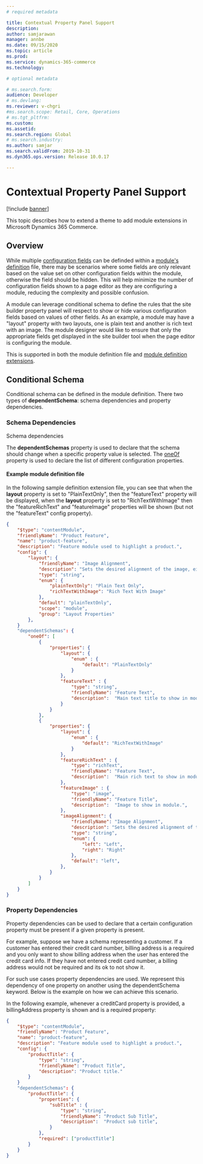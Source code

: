 ```yaml
---
# required metadata

title: Contextual Property Panel Support
description:  
author: samjarawan
manager: annbe
ms.date: 09/15/2020
ms.topic: article
ms.prod: 
ms.service: dynamics-365-commerce
ms.technology: 

# optional metadata

# ms.search.form: 
audience: Developer
# ms.devlang: 
ms.reviewer: v-chgri
#ms.search.scope: Retail, Core, Operations
# ms.tgt_pltfrm: 
ms.custom: 
ms.assetid: 
ms.search.region: Global
# ms.search.industry: 
ms.author: samjar
ms.search.validFrom: 2019-10-31
ms.dyn365.ops.version: Release 10.0.17

---
```

# Contextual Property Panel Support

[!include [banner](../includes/banner.md)]

This topic describes how to extend a theme to add module extensions in Microsoft Dynamics 365 Commerce.

## Overview

While multiple [configuration fields](add-module-config-fields.md) can be definded within a [module's definition](module-definition-file.md) file, there may be scenarios where some fields are only relevant based on the value set on other configuration fields within the module, otherwise the field should be hidden.  This will help minimize the number of configuration fields shown to a page editor as they are configuring a module, reducing the complexity and possible confusion.

A module can leverage conditional schema to define the rules that the site builder property panel will respect to show or hide various configuration fields based on values of other fields.  As an example, a module may have a "layout" property with two layouts, one is plain text and another is rich text with an image. The module designer would like to ensure that only the appropriate fields get displayed in the site builder tool when the page editor is configuring the module.

This is supported in both the module definition file and [module definition extensions](theme-module-extensions.md).

## Conditional Schema
 
Conditional schema can be defined in the module definition.  There two types of **dependentSchema**: schema dependencies and property dependencies.

### Schema Dependencies
Schema dependencies 

The **dependentSchemas** property is used to declare that the schema should change when a specific property value is selected. The [oneOf](https://react-jsonschema-form.readthedocs.io/en/docs/usage/oneof/) property is used to declare the list of different configuration properties.

#### Example module definition file
In the following sample definition extension file, you can see that when the **layout** property is set to "PlainTextOnly", then the "featureText" property will be displayed, when the **layout** property is set to "RichTextWithImage" then the "featureRichText" and "featureImage" properties will be shown (but not the "featureText" config property).

```json
{
    "$type": "contentModule",
    "friendlyName": "Product Feature",
    "name": "product-feature",
    "description": "Feature module used to highlight a product.",
    "config": {
        "layout": {
            "friendlyName": "Image Alignment",
            "description": "Sets the desired alignment of the image, either left or right on the text.",
            "type": "string",
            "enum": {
                "plainTextOnly": "Plain Text Only",
                "richTextWithImage": "Rich Text With Image"
            },
            "default": "plainTextOnly",
            "scope": "module",
            "group": "Layout Properties"
        },
    }
    "dependentSchemas": {
        "oneOf": [
            {
                "properties": {
                    "layout": {
                        "enum" : {
                            "default": "PlainTextOnly"
                        }
                    },
                    "featureText" : {
                        "type": "string",
                        "friendlyName": "Feature Text",
                        "description":  "Main text title to show in module.",
                    }
                }
            },
            {
                "properties": {
                    "layout": {
                        "enum" : {
                            "default": "RichTextWithImage"
                        }
                    },
                    "featureRichText" : {
                        "type": "richText",
                        "friendlyName": "Feature Text",
                        "description":  "Main rich text to show in module.",
                    },
                    "featureImage" : {
                        "type": "image",
                        "friendlyName": "Feature Title",
                        "description":  "Image to show in module.",
                    },
                    "imageAlignment": {
                        "friendlyName": "Image Alignment",
                        "description": "Sets the desired alignment of the image, either left or right on the text.",
                        "type": "string",
                        "enum": {
                            "left": "Left",
                            "right": "Right"
                        },
                        "default": "left",
                    },
                }
            }
        ]
    }
}
```

### Property Dependencies
Property dependencies can be used to declare that a certain configuration property must be present if a given property is present.

For example, suppose we have a schema representing a customer. If a customer has entered their credit card number, billing address is a required and you only want to show billing address when the user has entered the credit card info. If they have not entered credit card number, a billing address would not be required and its ok to not show it. 

For such use cases property dependencies are used. We represent this dependency of one property on another using the dependentSchema keyword. Below is the example on how we can achieve this scenario.

In the following example, whenever a creditCard property is provided, a billingAddress property is shown and is a required property:

```json
{
    "$type": "contentModule",
    "friendlyName": "Product Feature",
    "name": "product-feature",
    "description": "Feature module used to highlight a product.",
    "config": {
        "productTitle": {
            "type": "string",
            "friendlyName": "Product Title",
            "description": "Product title."
        }
    }
    "dependentSchemas": {
        "productTitle": {
            "properties": {
                "subTitle" : {
                    "type": "string",
                    "friendlyName": "Product Sub Title",
                    "description":  "Product sub title",
                }
            },
            "required": ["productTitle"]
        }
    }
}
```
